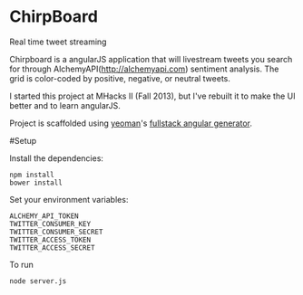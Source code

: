 ChirpBoard
==========

Real time tweet streaming

Chirpboard is a angularJS application that will livestream tweets you search for through AlchemyAPI(http://alchemyapi.com) sentiment analysis. The grid is color-coded by positive, negative, or neutral tweets.

I started this project at MHacks II (Fall 2013), but I've rebuilt it to make the UI better and to learn angularJS.

Project is scaffolded using [yeoman](http://yeoman.io)'s [fullstack angular generator](https://github.com/DaftMonk/generator-angular-fullstack).

#Setup

Install the dependencies:

	npm install
	bower install

Set your environment variables:

	ALCHEMY_API_TOKEN
	TWITTER_CONSUMER_KEY
	TWITTER_CONSUMER_SECRET
	TWITTER_ACCESS_TOKEN
	TWITTER_ACCESS_SECRET

To run

	node server.js

